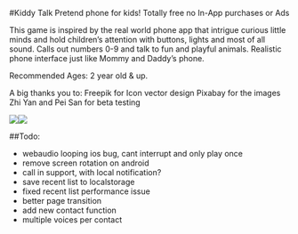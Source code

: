 #Kiddy Talk
Pretend phone for kids! Totally free no In-App purchases or Ads

This game is inspired by the real world phone app that intrigue curious little minds and hold children’s attention with buttons, lights and most of all sound. Calls out numbers 0-9 and talk to fun and playful animals. Realistic  phone interface just like Mommy and Daddy’s phone.

Recommended Ages: 2 year old & up.

A big thanks you to:
Freepik for Icon vector design
Pixabay for the images
Zhi Yan and Pei San for beta testing

[![](https://www.google.com/photos/about/static/images/badge_google_play_36dp.svg)](https://play.google.com/store/apps/details?id=com.jasaws.kiddytalk)[![](https://www.google.com/photos/about/static/images/badge_app_store_36dp.svg)](https://itunes.apple.com/app/kiddytalk/id1133799580)

##Todo:

* webaudio looping ios bug, cant interrupt and only play once
* remove screen rotation on android
* call in support, with local notification?
* save recent list to localstorage
* fixed recent list performance issue
* better page transition
* add new contact function
* multiple voices per contact
